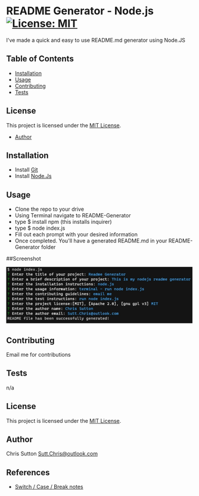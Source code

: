 # README Generator - Node.js [![License: MIT](https://img.shields.io/badge/License-MIT-yellow.svg)](https://opensource.org/licenses/MIT)

I've made a quick and easy to use README.md generator using Node.JS

## Table of Contents
- [Installation](#installation)
- [Usage](#usage)
- [Contributing](#contributing)
- [Tests](#tests)

## License

This project is licensed under the [MIT License](https://opensource.org/licenses/MIT).
  
- [Author](#author)

## Installation

* Install [Git](https://gitforwindows.org/)
* Install [Node.Js](https://nodejs.org/en/download)

## Usage

* Clone the repo to your drive
* Using Terminal navigate to README-Generator
* type $ install npm (this installs inquirer)
* type $ node index.js
* Fill out each prompt with your desired information
* Once completed. You'll have a generated README.md in your README-Generator folder

##Screenshot

<img
  src="images\READMEIMG.png"
  alt="README"
  style="display: left; margin: 0 auto; max-width: 500px">

## Contributing

Email me for contributions

## Tests

n/a


## License

This project is licensed under the [MIT License](https://opensource.org/licenses/MIT).
  

## Author

Chris Sutton
Sutt.Chris@outlook.com

## References

* [Switch / Case / Break notes](https://www.w3schools.com/js/js_switch.asp)
